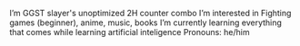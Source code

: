 I’m GGST slayer's unoptimized 2H counter combo
  I’m interested in Fighting games (beginner), anime, music, books
    I’m currently learning everything that comes while learning artificial inteligence
      Pronouns: he/him
  

<!---
2H214PCS6H632146S/2H214PCS6H632146S is a ✨ special ✨ repository because its `README.md` (this file) appears on your GitHub profile.
You can click the Preview link to take a look at your changes.
--->

